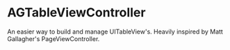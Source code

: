 AGTableViewController
=====================

An easier way to build and manage UITableView's. Heavily inspired by Matt Gallagher's PageViewController.